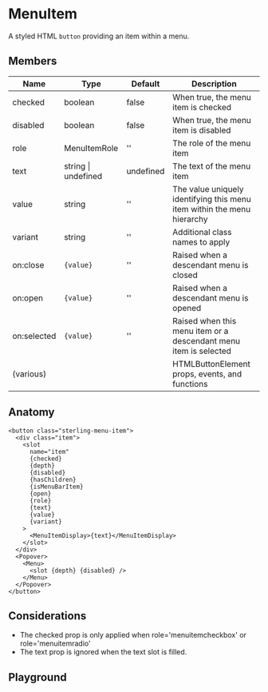 <script>
    import Playground from './MenuItemPlayground.svelte';
</script>

# MenuItem

A styled HTML `button` providing an item within a menu.

## Members

| Name        | Type                    | Default   | Description                                                             |
| ----------- | ----------------------- | --------- | ----------------------------------------------------------------------- |
| checked     | boolean                 | false     | When true, the menu item is checked                                     |
| disabled    | boolean                 | false     | When true, the menu item is disabled                                    |
| role        | MenuItemRole            | ''        | The role of the menu item                                               |
| text        | string &#124; undefined | undefined | The text of the menu item                                               |
| value       | string                  | ''        | The value uniquely identifying this menu item within the menu hierarchy |
| variant     | string                  | ''        | Additional class names to apply                                         |
| on:close    | `{value}`               | ''        | Raised when a descendant menu is closed                                 |
| on:open     | `{value}`               | ''        | Raised when a descendant menu is opened                                 |
| on:selected | `{value}`               | ''        | Raised when this menu item or a descendant menu item is selected        |
| (various)   |                         |           | HTMLButtonElement props, events, and functions                          |

## Anatomy

```
<button class="sterling-menu-item">
  <div class="item">
    <slot
      name="item"
      {checked}
      {depth}
      {disabled}
      {hasChildren}
      {isMenuBarItem}
      {open}
      {role}
      {text}
      {value}
      {variant}
    >
      <MenuItemDisplay>{text}</MenuItemDisplay>
    </slot>
  </div>
  <Popover>
    <Menu>
      <slot {depth} {disabled} />
    </Menu>
  </Popover>
</button>
```

## Considerations

- The checked prop is only applied when role='menuitemcheckbox' or role='menuitemradio'
- The text prop is ignored when the text slot is filled.

## Playground

<Playground />
